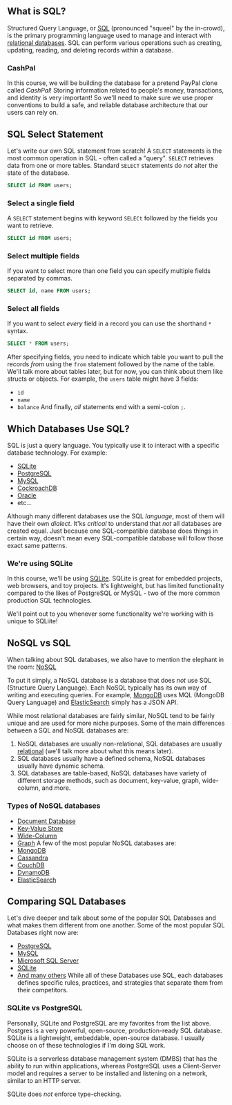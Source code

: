 ## What is SQL?
Structured Query Language, or <u>SQL</u> (pronounced "squeel" by the in-crowd), is the primary programming language used to manage and interact with <u>relational databases</u>. SQL can perform various operations such as creating, updating, reading, and deleting records within a database.
### CashPal
In this course, we will be building the database for a pretend PayPal clone called *CashPal*! Storing information related to people's money, transactions, and identity is very important! So we'll need to make sure we use proper conventions to build a safe, and reliable database architecture that our users can rely on.

## SQL Select Statement
Let's write our own SQL statement from scratch! A `SELECT` statements is the most common operation in SQL - often called a "query". `SELECT` retrieves data from one or more tables. Standard `SELECT` statements do *not* alter the state of the database.

```sql
SELECT id FROM users;
```

### Select a single field
A `SELECT` statement begins with keyword `SELECt` followed by the fields you want to retrieve.

```sql
SELECT id FROM users;
```

### Select multiple fields
If you want to select more than one field you can specify multiple fields separated by commas.

```sql
SELECT id, name FROM users;
```

### Select all fields
If you want to select *every* field in a record you can use the shorthand `*` syntax.

```sql
SELECT * FROM users;
```

After specifying fields, you need to indicate which table you want to pull the records *from* using the `from` statement followed by the name of the table. We'll talk more about tables later, but for now, you can think about them like structs or objects. For example, the `users` table might have 3 fields:
- `id`
- `name`
- `balance`
And finally, *all* statements end with a semi-colon `;`.

## Which Databases Use SQL?
SQL is just a query language. You typically use it to interact with a specific database technology. For example:
- <u>SQLite</u>
- <u>PostgreSQL</u>
- <u>MySQL</u>
- <u>CockroachDB</u>
- <u>Oracle</u>
- etc...

Although many different databases use the SQL *language*, most of them will have their own *dialect*. It'ks *critical* to understand that *not* all databases are created equal. Just because one SQL-compatible database does things in certain way, doesn't mean every SQL-compatible database will follow those exact same patterns.

### We're using SQLite
In this course, we'll be using <u>SQLite</u>. SQLite is great for embedded projects, web browsers, and toy projects. It's lightweight, but has limited functionality compared to the likes of PostgreSQL or MySQL - two of the more common production SQL technologies.

We'll point out to you whenever some functionality we're working with is unique to SQLiite!

## NoSQL vs SQL
When talking about SQL databases, we also have to mention the elephant in the room: <u>NoSQL</u>

To put it simply, a NoSQL database is a database that does *not* use SQL (Structure Query Language). Each NoSQL typically has its own way of writing and executing queries. For example, <u>MongoDB</u> uses MQL (MongoDB Query Language) and <u>ElasticSearch</u> simply has a JSON API.

While most relational databases are fairly similar, NoSQL tend to be fairly unique and are used for more niche purposes. Some of the main differences between a SQL and NoSQL databases are:
1. NoSQL databases are usually non-relational, SQL databases are usually <u>relational</u> (we'll talk more about what this means later).
2. SQL databases usually have a defined schema, NoSQL databases usually have dynamic schema.
3. SQL databases are table-based, NoSQL databases have variety of different storage methods, such as document, key-value, graph, wide-column, and more.

### Types of NoSQL databases
- <u>Document Database</u>
- <u>Key-Value Store</u> 
- <u>Wide-Column</u>
- <u>Graph</u>
A few of the most popular NoSQL databases are:
- <u>MongoDB</u>
- <u>Cassandra</u>
- <u>CouchDB</u>
- <u>DynamoDB</u>
- <u>ElasticSearch</u>

## Comparing SQL Databases 
Let's dive deeper and talk about some of the popular SQL Databases and what makes them different from one another. Some of the most popular SQL Databases right now are:
- <u>PostgreSQL</u>
- <u>MySQL</u>
- <u>Microsoft SQL Server</u>
- <u>SQLite</u>
- <u>And many others</u>
While all of these Databases use SQL, each databases defines specific rules, practices, and strategies that separate them from their competitors.

### SQLite vs PostgreSQL
Personally, SQLite and PostgreSQL are my favorites from the list above. Postgres is a very powerful, open-source, production-ready SQL database. SQLite is a lightweight, embeddable, open-source database. I usually choose on of these technologies if I'm doing SQL work. 

SQLite is a serverless database management system (DMBS) that has the ability to run within applications, whereas PostgreSQL uses a Client-Server model and requires a server to be installed and listening on a network, similar to an HTTP server.

SQLite does *not* enforce type-checking.

